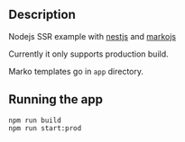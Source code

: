 ## Description
Nodejs SSR example with [nestjs](https://docs.nestjs.com/) and [markojs](https://markojs.com/docs/getting-started/)

Currently it only supports production build.

Marko templates go in `app` directory.

## Running the app

```shell
npm run build
npm run start:prod
```
